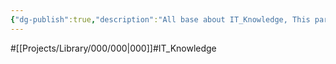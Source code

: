 ```yaml
---
{"dg-publish":true,"description":"All base about IT_Knowledge, This part describe aboubase Knowledge and English and Insight about Trends too.","permalink":"/projects/library/000/000/","dgPassFrontmatter":true,"noteIcon":"0","created":"2024-01-24T15:24:09.121+09:00","updated":"2024-06-19T23:42:05.506+09:00"}
---
```


#[[Projects/Library/000/000\|000]]#IT_Knowledge
